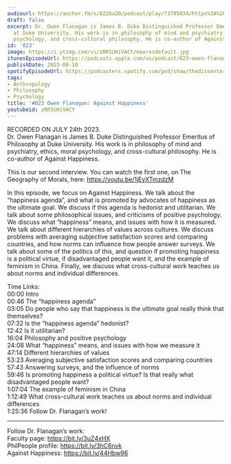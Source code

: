 ```yaml
---
audiourl: https://anchor.fm/s/822ba20/podcast/play/73795034/https%3A%2F%2Fd3ctxlq1ktw2nl.cloudfront.net%2Fstaging%2F2023-6-24%2F742b1df0-0181-07b3-598f-e52b4057a5e5.m4a
draft: false
excerpt: Dr. Owen Flanagan is James B. Duke Distinguished Professor Emeritus of Philosophy
  at Duke University. His work is in philosophy of mind and psychiatry, ethics, moral
  psychology, and cross-cultural philosophy. He is co-author of Against Happiness.
id: '823'
image: https://i.ytimg.com/vi/zRR5UHiVACY/maxresdefault.jpg
itunesEpisodeUrl: https://podcasts.apple.com/us/podcast/823-owen-flanagan-against-happiness/id1451347236?i=1000624912905&uo=4
publishDate: 2023-08-18
spotifyEpisodeUrl: https://podcasters.spotify.com/pod/show/thedissenter/episodes/823-Owen-Flanagan-Against-Happiness-e27ai0q
tags:
- Anthropology
- Philosophy
- Psychology
title: '#823 Owen Flanagan: Against Happiness'
youtubeid: zRR5UHiVACY
---
```

<div class="timelinks">

RECORDED ON JULY 24th 2023.  
Dr. Owen Flanagan is James B. Duke Distinguished Professor Emeritus of Philosophy at Duke University. His work is in philosophy of mind and psychiatry, ethics, moral psychology, and cross-cultural philosophy. He is co-author of Against Happiness.

This is our second interview. You can watch the first one, on The Geography of Morals, here: https://youtu.be/1jEyXTmzdzM

In this episode, we focus on Against Happiness. We talk about the “happiness agenda”, and what is promoted by advocates of happiness as the ultimate goal. We discuss if this agenda is hedonist and utilitarian. We talk about some philosophical issues, and criticisms of positive psychology. We discuss what “happiness” means, and issues with how it is measured. We talk about different hierarchies of values across cultures. We discuss problems with averaging subjective satisfaction scores and comparing countries, and how norms can influence how people answer surveys. We talk about some of the politics of this, and question if promoting happiness is a political virtue, if disadvantaged people want it, and the example of feminism in China. Finally, we discuss what cross-cultural work teaches us about norms and individual differences.


Time Links:  
<time>00:00</time> Intro  
<time>00:46</time> The “happiness agenda”  
<time>03:05</time> Do people who say that happiness is the ultimate goal really think that themselves?  
<time>07:32</time> Is the “happiness agenda” hedonist?  
<time>12:42</time> Is it utilitarian?  
<time>16:04</time> Philosophy and positive psychology  
<time>24:08</time> What “happiness” means, and issues with how we measure it  
<time>47:14</time> Different hierarchies of values  
<time>53:23</time> Averaging subjective satisfaction scores and comparing countries  
<time>57:43</time> Answering surveys, and the influence of norms  
<time>59:46</time> Is promoting happiness a political virtue? Is that really what disadvantaged people want?  
<time>1:07:04</time> The example of feminism in China  
<time>1:12:49</time> What cross-cultural work teaches us about norms and individual differences  
<time>1:25:36</time> Follow Dr. Flanagan’s work!

---

Follow Dr. Flanagan’s work:  
Faculty page: https://bit.ly/3uZ4xHX  
PhilPeople profile: https://bit.ly/3hC6nvk  
Against Happiness: https://bit.ly/44Hbw96
</div>

